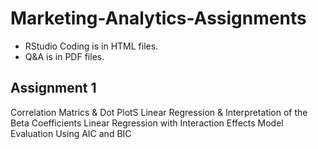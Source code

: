 # Marketing-Analytics-Assignments
- RStudio Coding is in HTML files.
- Q&A is in PDF files.
## Assignment 1
Correlation Matrics & Dot PlotS
Linear Regression & Interpretation of the Beta Coefficients
Linear Regression with Interaction Effects
Model Evaluation Using AIC and BIC 
